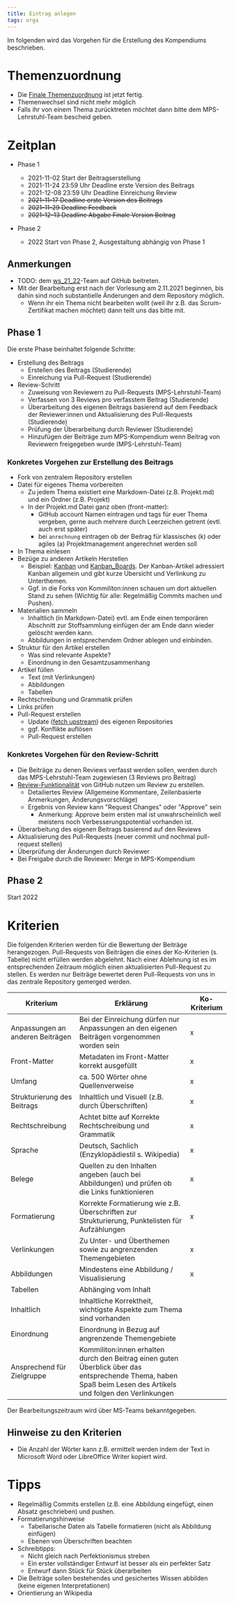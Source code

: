 ```yaml
---
title: Eintrag anlegen
tags: orga
---
```


Im folgenden wird das Vorgehen für die Erstellung des Kompendiums beschrieben.

# Themenzuordnung

* Die [Finale Themenzuordnung](Themenzuordnung.md) ist jetzt fertig.
* Themenwechsel sind nicht mehr möglich
* Falls ihr von einem Thema zurücktreten möchtet dann bitte dem MPS-Lehrstuhl-Team bescheid geben.


# Zeitplan

* Phase 1

  - 2021-11-02 Start der Beitragserstellung
  - 2021-11-24 23:59 Uhr Deadline erste Version des Beitrags
  - 2021-12-08 23:59 Uhr Deadline Einreichung Review
  - ~~2021-11-17 Deadline erste Version des Beitrags~~
  - ~~2021-11-29 Deadline Feedback~~
  - ~~2021-12-13 Deadline Abgabe Finale Version Beitrag~~

* Phase 2
  - 2022 Start von Phase 2, Ausgestaltung abhängig von Phase 1
  
## Anmerkungen

* TODO: dem [ws_21_22](https://github.com/orgs/ManagingProjectsSuccessfully/teams/ws_21_22)-Team auf GitHub beitreten.
* Mit der Bearbeitung erst nach der Vorlesung am 2.11.2021 beginnen, bis dahin sind noch substantielle Änderungen and dem Repository möglich.
  - Wenn ihr ein Thema nicht bearbeiten wollt (weil ihr z.B. das Scrum-Zertifikat machen möchtet) dann teilt uns das bitte mit.
  
## Phase 1

Die erste Phase beinhaltet folgende Schritte:
* Erstellung des Beitrags
  - Erstellen des Beitrags (Studierende)
  - Einreichung via Pull-Request (Studierende)
* Review-Schritt
  - Zuweisung von Reviewern zu Pull-Requests (MPS-Lehrstuhl-Team)
  - Verfassen von 3 Reviews pro verfasstem Beitrag (Studierende)
  - Überarbeitung des eigenen Beitrags basierend auf dem Feedback der Reviewer:innen und Aktualisierung des Pull-Requests (Studierende)
  - Prüfung der Überarbeitung durch Reviewer (Studierende)
  - Hinzufügen der Beiträge zum MPS-Kompendium wenn Beitrag von Reviewern freigegeben wurde (MPS-Lehrstuhl-Team)

  
### Konkretes Vorgehen zur Erstellung des Beitrags

* Fork von zentralem Repository erstellen
* Datei für eigenes Thema vorbereiten
  - Zu jedem Thema existiert eine Markdown-Datei (z.B. Projekt.md) und ein Ordner (z.B. Projekt)
  - In der Projekt.md Datei ganz oben (front-matter):
    - GitHub account Namen eintragen und tags für euer Thema vergeben, gerne auch mehrere durch Leerzeichen getrent (evtl. auch erst später)
    - bei `anrechnung` eintragen ob der Beitrag für klassisches (k) oder agiles (a) Projektmanagement angerechnet werden soll
* In Thema einlesen
* Bezüge zu anderen Artikeln Herstellen
  - Beispiel: [Kanban](kb/Kanban.md) und [Kanban_Boards](kb/Kanban_Boards.md). Der Kanban-Artikel adressiert Kanban allgemein und gibt kurze Übersicht und Verlinkung zu Unterthemen.
  - Ggf. in die Forks von Kommiliton:innen schauen um dort aktuellen Stand zu sehen (Wichtig für alle: Regelmäßig Commits machen und Pushen).
* Materialien sammeln
  - Inhaltlich (in Markdown-Datei) evtl. am Ende einen temporären Abschnitt zur Stoffsammlung einfügen der am Ende dann wieder gelöscht werden kann. 
  - Abbildungen in entsprechendem Ordner ablegen und einbinden.
* Struktur für den Artikel erstellen
  - Was sind relevante Aspekte?
  - Einordnung in den Gesamtzusammenhang
* Artikel füllen
  - Text (mit Verlinkungen)
  - Abbildungen
  - Tabellen
* Rechtschreibung und Grammatik prüfen
* Links prüfen
* Pull-Request erstellen
  - Update ([fetch upstream](https://docs.github.com/en/github/collaborating-with-pull-requests/working-with-forks/syncing-a-fork)) des eigenen Repositories
  - ggf. Konflikte auflösen
  - Pull-Request erstellen
  
### Konkretes Vorgehen für den Review-Schritt

* Die Beiträge zu denen Reviews verfasst werden sollen, werden durch das MPS-Lehrstuhl-Team zugewiesen (3 Reviews pro Beitrag)
* [Review-Funktionalität](https://docs.github.com/en/github/collaborating-with-pull-requests/reviewing-changes-in-pull-requests) von GitHub nutzen um Review zu erstellen.
  - Detailiertes Review (Allgemeine Kommentare, Zeilenbasierte Anmerkungen, Änderungsvorschläge)
  - Ergebnis von Review kann "Request Changes" oder "Approve" sein
    - Anmerkung: Approve beim ersten mal ist unwahrscheinlich weil meistens noch Verbesserungspotential vorhanden ist.
* Überarbeitung des eigenen Beitrags basierend auf den Reviews
* Aktualisierung des Pull-Requests (neuer commit und nochmal pull-request stellen)
* Überprüfung der Änderungen durch Reviewer
* Bei Freigabe durch die Reviewer: Merge in MPS-Kompendium

## Phase 2

Start 2022



# Kriterien

Die folgenden Kriterien werden für die Bewertung der Beiträge herangezogen. Pull-Requests von Beiträgen die eines der Ko-Kriterien (s. Tabelle) nicht erfüllen werden abgelehnt. Nach einer Ablehnung ist es im entsprechenden Zeitraum möglich einen aktualisierten Pull-Request zu stellen. Es werden nur Beiträge bewertet deren Pull-Requests von uns in das zentrale Repository gemerged werden.

| Kriterium | Erklärung | Ko-Kriterium |
|-----|---|---|
| Anpassungen an anderen Beiträgen | Bei der Einreichung dürfen nur Anpassungen an den eigenen Beiträgen vorgenommen worden sein | x |
| Front-Matter | Metadaten im Front-Matter korrekt ausgefüllt | x |
| Umfang | ca. 500 Wörter ohne Quellenverweise | x |
| Strukturierung des Beitrags | Inhaltlich und Visuell (z.B. durch Überschriften) | x |
| Rechtschreibung | Achtet bitte auf Korrekte Rechtschreibung und Grammatik | x |
| Sprache | Deutsch, Sachlich (Enzyklopädiestil s. Wikipedia) | x |
| Belege | Quellen zu den Inhalten angeben (auch bei Abbildungen) und prüfen ob die Links funktionieren | x |
| Formatierung | Korrekte Formatierung wie z.B. Überschriften zur Strukturierung, Punktelisten für Aufzählungen | x |
| Verlinkungen | Zu Unter- und Überthemen sowie zu angrenzenden Themengebieten | x |
| Abbildungen | Mindestens eine Abbildung / Visualisierung | x |
| Tabellen | Abhänging vom Inhalt | |
| Inhaltlich | Inhaltliche Korrektheit, wichtigste Aspekte zum Thema sind vorhanden |
| Einordnung | Einordnung in Bezug auf angrenzende Themengebiete |
| Ansprechend für Zielgruppe | Kommiliton:innen erhalten durch den Beitrag einen guten Überblick über das entsprechende Thema, haben Spaß beim Lesen des Artikels und folgen den Verlinkungen |


Der Bearbeitungszeitraum wird über MS-Teams bekanntgegeben.

## Hinweise zu den Kriterien

* Die Anzahl der Wörter kann z.B. ermittelt werden indem der Text in Microsoft Word oder LibreOffice Writer kopiert wird.

# Tipps

* Regelmäßig Commits erstellen (z.B. eine Abbildung eingefügt, einen Absatz geschrieben) und pushen.
* Formatierungshinweise
  - Tabellarische Daten als Tabelle formatieren (nicht als Abbildung einfügen)
  - Ebenen von Überschriften beachten
* Schreibtipps:
  - Nicht gleich nach Perfektionismus streben
  - Ein erster vollständiger Entwurf ist besser als ein perfekter Satz
  - Entwurf dann Stück für Stück überarbeiten
* Die Beiträge sollen bestehendes und gesichertes Wissen abbilden (keine eigenen Interpretationen)
* Orientierung an Wikipedia
